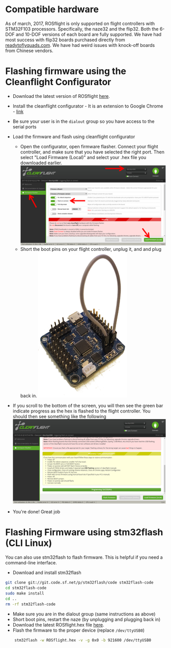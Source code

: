 # Compatible hardware

As of march, 2017, ROSflight is only supported on flight controllers with STM32F103 processors.  Specifically, the naze32 and the flip32.  Both the 6-DOF and 10-DOF versions of each board are fully supported.  We have had most success with flip32 boards purchased directly from [readytoflyquads.com](www.readytoflyquads.com).  We have had weird issues with knock-off boards from Chinese vendors.

# Flashing firmware using the Cleanflight Configurator

* Download the latest version of ROSflight [here](https://github.com/rosflight/firmware/releases).
* Install the cleanflight configurator - It is an extension to Google Chrome - [link](https://chrome.google.com/webstore/detail/cleanflight-configurator/enacoimjcgeinfnnnpajinjgmkahmfgb?hl=en)
* Be sure your user is in the `dialout` group so you have access to the serial ports
* Load the firmware and flash using cleanflight configurator

    * Open the configurator, open firmware flasher.  Connect your flight controller, and make sure that you have selected the right port.  Then select "Load Firmware (Local)" and  select your .hex file you downloaded earlier.
![cleanflight_gui_1](images/cleanflight_configurator-1.png)
    * Short the boot pins on your flight controller, unplug it, and and plug back in.
![boot_pins](images/boot_pins.png)
* If you scroll to the bottom of the screen, you will then see the green bar indicate progress as the hex is flashed to the flight controller.  You should then see something like the following
![success](images/sucessful_flash.png)

* You're done!  Great job


# Flashing Firmware using stm32flash (CLI Linux)

You can also use stm32flash to flash firmware.  This is helpful if you need a command-line interface.

* Download and install stm32flash
``` bash
git clone git://git.code.sf.net/p/stm32flash/code stm32flash-code
cd stm32flash-code
sudo make install
cd ..
rm -rf stm32flash-code
```
* Make sure you are in the dialout group (same instructions as above)
* Short boot pins, restart the naze (by unplugging and plugging back in)
* Download the latest ROSflight.hex file [here](https://github.com/rosflight/firmware/releases).
* Flash the firmware to the proper device (replace `/dev/ttyUSB0`)
``` bash
    stm32flash -w ROSflight.hex -v -g 0x0 -b 921600 /dev/ttyUSB0
```
